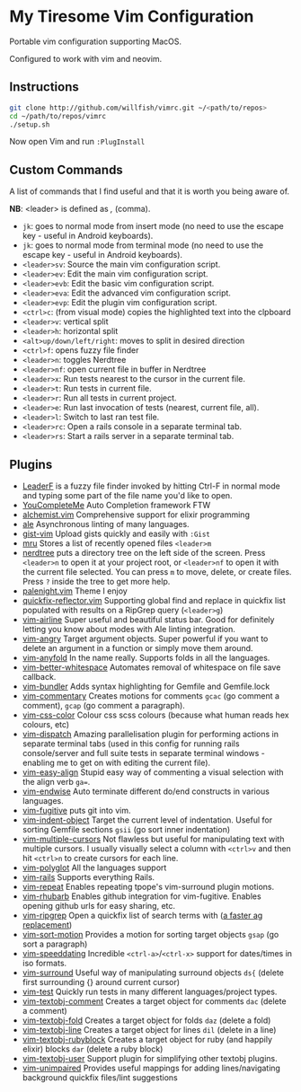 # My Tiresome Vim Configuration

Portable vim configuration supporting MacOS.

Configured to work with vim and neovim.

## Instructions

```bash
git clone http://github.com/willfish/vimrc.git ~/<path/to/repos>
cd ~/path/to/repos/vimrc
./setup.sh
```

Now open Vim and run `:PlugInstall`

## Custom Commands

A list of commands that I find useful and that it is worth you being aware of.

**NB**: &lt;leader> is defined as _,_ (comma).

-   `jk`: goes to normal mode from insert mode (no need to use the escape key - useful in Android keyboards).
-   `jk`: goes to normal mode from terminal mode (no need to use the escape key - useful in Android keyboards).
-   `<leader>sv`: Source the main vim configuration script.
-   `<leader>ev`: Edit the main vim configuration script.
-   `<leader>evb`: Edit the basic vim configuration script.
-   `<leader>eva`: Edit the advanced vim configuration script.
-   `<leader>evp`: Edit the plugin vim configuration script.
-   `<ctrl>c`: (from visual mode) copies the highlighted text into the clpboard
-   `<leader>v`: vertical split
-   `<leader>h`: horizontal split
-   `<alt>up/down/left/right`: moves to split in desired direction
-   `<ctrl>f`: opens fuzzy file finder
-   `<leader>n`: toggles Nerdtree
-   `<leader>nf`: open current file in buffer in Nerdtree
-   `<leader>x`: Run tests nearest to the cursor in the current file.
-   `<leader>t`: Run tests in current file.
-   `<leader>r`: Run all tests in current project.
-   `<leader>e`: Run last invocation of tests (nearest, current file, all).
-   `<leader>l`: Switch to last ran test file.
-   `<leader>rc`: Open a rails console in a separate terminal tab.
-   `<leader>rs`: Start a rails server in a separate terminal tab.

## Plugins

-   [LeaderF](https://github.com/Yggdroot/LeaderF) is a fuzzy file finder invoked by hitting Ctrl-F in normal mode and typing some part of the file name you'd like to open.
-   [YouCompleteMe](https://github.com/Valloric/YouCompleteMe) Auto Completion framework FTW
-   [alchemist.vim](https://github.com/slashmili/alchemist.vim) Comprehensive support for elixir programming
-   [ale](https://github.com/w0rp/ale) Asynchronous linting of many languages.
-   [gist-vim](https://github.com/mattn/gist-vim) Upload gists quickly and easily with `:Gist`
-   [mru](https://github.com/yegappan/mru) Stores a list of recently opened files `<leader>m`
-   [nerdtree](https://github.com/scrooloose/nerdtree) puts a directory tree on the left side of the screen. Press `<leader>n` to open it at your project root, or `<leader>nf` to open it with the current file selected. You can press `m` to move, delete, or create files. Press `?` inside the tree to get more help.
-   [palenight.vim](https://github.com/drewtempelmeyer/palenight.vim) Theme I enjoy
-   [quickfix-reflector.vim](https://github.com/stefandtw/quickfix-reflector.vim) Supporting global find and replace in quickfix list populated with results on a RipGrep query (`<leader>g`)
-   [vim-airline](https://github.com/vim-airline/vim-airline) Super useful and beautiful status bar. Good for definitely letting you know about modes with Ale linting integration.
-   [vim-angry](https://github.com/b4winckler/vim-angry) Target argument objects. Super powerful if you want to delete an argument in a function or simply move them around.
-   [vim-anyfold](https://github.com/pseewald/vim-anyfold) In the name really. Supports folds in all the languages.
-   [vim-better-whitespace](https://github.com/ntpeters/vim-better-whitespace) Automates removal of whitespace on file save callback.
-   [vim-bundler](https://github.com/tpope/vim-bundler) Adds syntax highlighting for Gemfile and Gemfile.lock
-   [vim-commentary](https://github.com/tpope/vim-commentary) Creates motions for comments `gcac` (go comment a comment), `gcap` (go comment a paragraph).
-   [vim-css-color](https://github.com/ap/vim-css-color) Colour css scss colours (because what human reads hex colours, etc)
-   [vim-dispatch](https://github.com/tpope/vim-dispatch) Amazing parallelisation plugin for performing actions in separate terminal tabs (used in this config for running rails console/server and full suite tests in separate terminal windows - enabling me to get on with editing the current file).
-   [vim-easy-align](https://github.com/junegunn/vim-easy-align) Stupid easy way of commenting a visual selection with the align verb `ga=`.
-   [vim-endwise](https://github.com/tpope/vim-endwise) Auto terminate different do/end constructs in various languages.
-   [vim-fugitive](https://github.com/tpope/vim-fugitive) puts git into vim.
-   [vim-indent-object](https://github.com/michaeljsmith/vim-indent-object) Target the current level of indentation. Useful for sorting Gemfile sections `gsii` (go sort inner indentation)
-   [vim-multiple-cursors](https://github.com/terryma/vim-multiple-cursors) Not flawless but useful for manipulating text with multiple cursors. I usually visually select a column with `<ctrl>v` and then hit `<ctrl>n` to create cursors for each line.
-   [vim-polyglot](https://github.com/sheerun/vim-polyglot) All the languages support
-   [vim-rails](https://github.com/tpope/vim-rails) Supports everything Rails.
-   [vim-repeat](https://github.com/tpope/vim-repeat) Enables repeating tpope's vim-surround plugin motions.
-   [vim-rhubarb](https://github.com/tpope/vim-rhubarb) Enables github integration for vim-fugitive. Enables opening github urls for easy sharing, etc.
-   [vim-ripgrep](https://github.com/jremmen/vim-ripgrep) Open a quickfix list of search terms with ([a faster ag replacement](https://github.com/ggreer/the_silver_searcher))
-   [vim-sort-motion](https://github.com/christoomey/vim-sort-motion) Provides a motion for sorting target objects `gsap` (go sort a paragraph)
-   [vim-speeddating](https://github.com/tpope/vim-speeddating) Incredible `<ctrl-a>`/`<ctrl-x>` support for dates/times in iso formats.
-   [vim-surround](https://github.com/tpope/vim-surround) Useful way of manipulating surround objects `ds{` (delete first surrounding {} around current cursor)
-   [vim-test](https://github.com/janko-m/vim-test) Quickly run tests in many different languages/project types.
-   [vim-textobj-comment](https://github.com/glts/vim-textobj-comment) Creates a target object for comments `dac` (delete a comment)
-   [vim-textobj-fold](https://github.com/kana/vim-textobj-fold) Creates a target object for folds `daz` (delete a fold)
-   [vim-textobj-line](https://github.com/kana/vim-textobj-line) Creates a target object for lines `dil` (delete in a line)
-   [vim-textobj-rubyblock](https://github.com/nelstrom/vim-textobj-rubyblock) Creates a target object for ruby (and happily elixir) blocks `dar` (delete a ruby block)
-   [vim-textobj-user](https://github.com/kana/vim-textobj-user) Support plugin for simplifying other textobj plugins.
-   [vim-unimpaired](https://github.com/tpope/vim-unimpaired) Provides useful mappings for adding lines/navigating background quickfix files/lint suggestions
